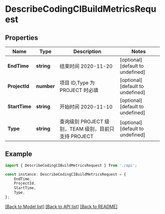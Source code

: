 # DescribeCodingCIBuildMetricsRequest


## Properties

Name | Type | Description | Notes
------------ | ------------- | ------------- | -------------
**EndTime** | **string** | 结束时间 2020-11-20 | [optional] [default to undefined]
**ProjectId** | **number** | 项目 ID,Type 为 PROJECT 时必填 | [optional] [default to undefined]
**StartTime** | **string** | 开始时间 2020-11-10 | [optional] [default to undefined]
**Type** | **string** | 查询级别 PROJECT 级别，TEAM 级别，目前只支持 PROJECT | [optional] [default to undefined]

## Example

```typescript
import { DescribeCodingCIBuildMetricsRequest } from './api';

const instance: DescribeCodingCIBuildMetricsRequest = {
    EndTime,
    ProjectId,
    StartTime,
    Type,
};
```

[[Back to Model list]](../README.md#documentation-for-models) [[Back to API list]](../README.md#documentation-for-api-endpoints) [[Back to README]](../README.md)
